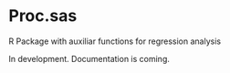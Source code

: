 
# Proc.sas

R Package with auxiliar functions for regression analysis

In development. Documentation is coming.

